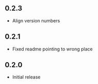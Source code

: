 ## 0.2.3

* Align version numbers

## 0.2.1

* Fixed readme pointing to wrong place

## 0.2.0

* Initial release

